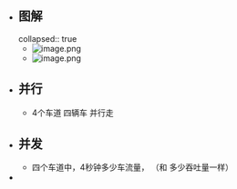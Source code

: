 - ## 图解
  collapsed:: true
	- ![image.png](../assets/image_1689989753469_0.png)
	- ![image.png](../assets/image_1689989916161_0.png)
- ## 并行
	- 4个车道 四辆车 并行走
- ## 并发
	- 四个车道中，4秒钟多少车流量，  （和 多少吞吐量一样）
-